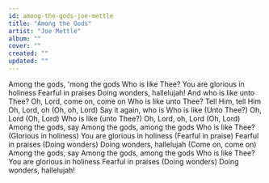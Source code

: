 ```yaml
---
id: among-the-gods-joe-mettle
title: "Among the Gods"
artist: "Joe Mettle"
album: ""
cover: ""
created: ""
updated: ""
---
```


Among the gods, 'mong the gods
Who is like Thee?
You are glorious in holiness
Fearful in praises
Doing wonders, hallelujah!
And who is like unto Thee?
Oh, Lord, come on, come on
Who is like unto Thee? Tell Him, tell Him
Oh, Lord, oh (Oh, oh, Lord)
Say it again, who is
Who is like (Unto Thee?)
Oh, Lord (Oh, Lord)
Who is like (unto Thee?)
Oh, Lord, oh, Lord (Oh, Lord)
Among the gods, say
Among the gods, among the gods
Who is like Thee? (Glorious in holiness)
You are glorious in holiness (Fearful in praise)
Fearful in praises (Doing wonders)
Doing wonders, hallelujah (Come on, come on)
Among the gods, say
Among the gods, among the gods
Who is like Thee?
You are glorious in holiness
Fearful in praises (Doing wonders)
Doing wonders, hallelujah!
